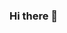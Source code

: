 ### Hi there 👋

<!--
**Java8-OnTop/Java8-OnTop** is a ✨ _special_ ✨ repository because its `README.md` (this file) appears on your GitHub profile.

Here are some ideas to get you started:

- 🔭 I’m currently working on ...
- 🌱 I’m currently learning ...
- 👯 I’m looking to collaborate on ...
- 🤔 I’m looking for help with ...
- 💬 Ask me about ...
- 📫 How to reach me: ...
- 😄 Pronouns: ...
- ⚡ Fun fact: ...

[![XSS6's GitHub stats](https://github-readme-stats.vercel.app/api?username=Java8-OnTop)](https://github.com/anuraghazra/github-readme-stats)
